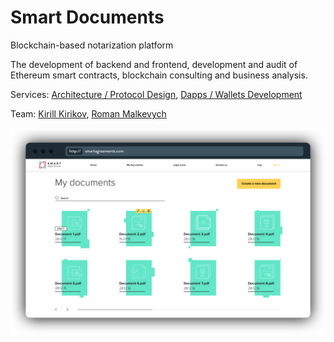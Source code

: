 # Smart Documents

Blockchain-based notarization platform

The development of backend and frontend, development and audit of Ethereum smart contracts, blockchain consulting and business analysis.

Services: [Architecture / Protocol Design](../services/architecture-design-protocol.md), [Dapps / Wallets Development](../services/dapps-wallets-development.md)

Team: [Kirill Kirikov](../about/team/kirill-kirikov.md), [Roman Malkevych](../about/team/roman-malkevych-wip.md)

![](../.gitbook/assets/image%20%2851%29.png)

